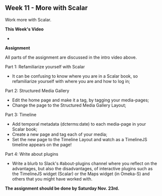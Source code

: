## Week 11 - More with Scalar

Work more with Scalar.

**This Week's Video**

- 

**Assignment**

All parts of the assignment are discussed in the intro video above.

Part 1: Refamiliarize yourself with Scalar
- It can be confusing to know where you are in a Scalar book, so refamiliarize yourself with where you are and how to log in;

Part 2: Structured Media Gallery
- Edit the home page and make it a tag, by tagging your media-pages;
- Change the page to the Structured Media Gallery Layout;

Part 3: Timeline
- Add temporal metadata (dcterms:date) to each media-page in your Scalar book;
- Create a new page and tag each of your media;
- Set the new page to the Timeline Layout and watch as a TimelineJS timeline appears on the page!

Part 4: Write about plugins
- Write a blurb to Slack's #about-plugins channel where you reflect on the advantages, but also the disadvantages, of interactive plugins such as the TimelineJS widget (Scalar) or the Maps widget (in Omeka-S) and others that you might have worked with.

**The assignment should be done by Saturday Nov. 23rd.**
